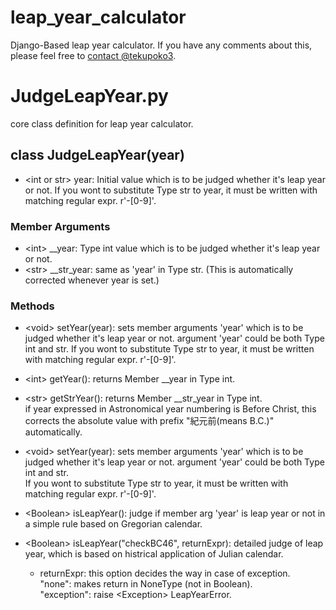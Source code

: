 <!--
___        ______     ____ _                 _  ___  
        / \ \      / / ___|   / ___| | ___  _   _  __| |/ _ \ 
       / _ \ \ /\ / /\___ \  | |   | |/ _ \| | | |/ _` | (_) |
      / ___ \ V  V /  ___) | | |___| | (_) | |_| | (_| |\__, |
     /_/   \_\_/\_/  |____/   \____|_|\___/ \__,_|\__,_|  /_/ 
 ----------------------------------------------------------------- 


Hi there! Welcome to AWS Cloud9!

To get started, create some files, play with the terminal,
or visit https://docs.aws.amazon.com/console/cloud9/ for our documentation.

Happy coding!
-->
# leap_year_calculator

Django-Based leap year calculator.
If you have any comments about this, please feel free to [contact @tekupoko3](https://twitter.com/tekupoko3).

# JudgeLeapYear.py

core class definition for leap year calculator.

## class JudgeLeapYear(year)

  - \<int or str\> year: Initial value which is to be judged whether it's leap year or not.
    If you wont to substitute Type str to year, it must be written with matching regular expr. r'\-[0-9]'.

### Member Arguments
  - \<int\> \_\_year: Type int value which is to be judged whether it's leap year or not.
  - \<str\> \_\_str_year: same as 'year' in Type str. (This is automatically corrected whenever year is set.)

### Methods
  - \<void\> setYear(year): sets member arguments 'year' which is to be judged whether it's leap year or not.
    argument 'year' could be both Type int and str.
    If you wont to substitute Type str to year, it must be written with matching regular expr. r'\-[0-9]'.

  - \<int\> getYear(): returns Member \_\_year in Type int.

  - \<str\> getStrYear(): returns Member \_\_str_year in Type int.  
    if year expressed in Astronomical year numbering is Before Christ, this corrects the absolute value with prefix "紀元前(means B.C.)" automatically.

  - \<void\> setYear(year): sets member arguments 'year' which is to be judged whether it's leap year or not.
    argument 'year' could be both Type int and str.  
    If you wont to substitute Type str to year, it must be written with matching regular expr. r'\-[0-9]'.

  - \<Boolean\> isLeapYear(): judge if member arg 'year' is leap year or not in a simple rule based on Gregorian calendar.

  - \<Boolean\> isLeapYear("checkBC46", returnExpr): detailed judge of leap year, which is based on histrical application of Julian calendar.  
    - returnExpr: this option decides the way in case of exception.  
      "none": makes return in NoneType (not in Boolean).  
      "exception": raise \<Exception\> LeapYearError.  

